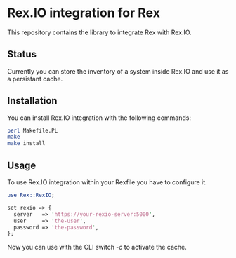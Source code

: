 # Rex.IO integration for Rex

This repository contains the library to integrate Rex with Rex.IO.

## Status

Currently you can store the inventory of a system inside Rex.IO and use it as a persistant cache.

## Installation

You can install Rex.IO integration with the following commands:

```bash
perl Makefile.PL
make
make install
```

## Usage

To use Rex.IO integration within your Rexfile you have to configure it.

```perl
use Rex::RexIO;

set rexio => {
  server   => 'https://your-rexio-server:5000',
  user     => 'the-user',
  password => 'the-password',
};
```

Now you can use with the CLI switch *-c* to activate the cache.
